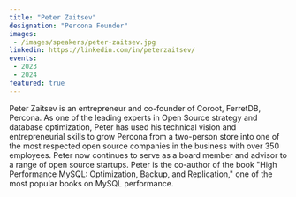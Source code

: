 ```yaml
---
title: "Peter Zaitsev"
designation: "Percona Founder"
images:
 - /images/speakers/peter-zaitsev.jpg
linkedin: https://linkedin.com/in/peterzaitsev/
events:
 - 2023
 - 2024
featured: true
---
```


Peter Zaitsev is an entrepreneur and co-founder of Coroot, FerretDB, Percona. As one of the leading experts in Open Source strategy and database optimization, Peter has used his technical vision and entrepreneurial skills to grow Percona from a two-person store into one of the most respected open source companies in the business with over 350 employees. Peter now continues to serve as a board member and advisor to a range of open source startups. Peter is the co-author of the book "High Performance MySQL: Optimization, Backup, and Replication," one of the most popular books on MySQL performance.